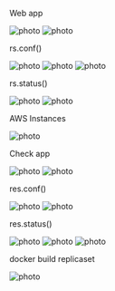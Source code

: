 Web app

![photo](1.jpg) ![photo](2.jpg)

rs.conf()

![photo](3.jpg) ![photo](4.jpg) ![photo](5.jpg) 

rs.status()

![photo](6.jpg) ![photo](7.jpg)

AWS Instances

![photo](8.jpg) 

Check app

![photo](9.jpg) ![photo](10.jpg)

res.conf()

![photo](11.jpg) ![photo](12.jpg)

res.status()

![photo](13.jpg) ![photo](14.jpg) ![photo](15.jpg)

docker build replicaset

![photo](16.jpg) 
